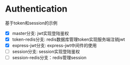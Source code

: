 # Authentication
基于token和session的示例

- [x] master分支: jwt实现登陆鉴权
- [x] token-redis分支: redis数据库管理token实现服务端注销jwt
- [x] express-jwt分支: express-jwt中间件的使用
- [ ] session分支: session实现登陆鉴权
- [ ] session-redis分支：redis管理session
